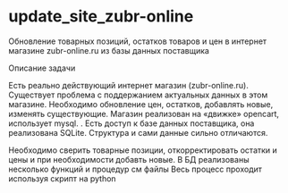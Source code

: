 # update_site_zubr-online
Обновление товарных позиций, остатков товаров и цен в интернет магазине zubr-online.ru из базы данных поставщика

Описание задачи

 Есть реально действующий интернет магазин (zubr-online.ru). Существует проблема с поддержанием актуальных данных в этом магазине. Необходимо обновление цен, остатков, добавлять новые, изменять существующие. Магазин реализован на «движке» opencart, использует mysql. . Есть доступ к базе данных поставщика, она реализована SQLite. Структура и сами данные сильно отличаются. 
 
 Необходимо сверить товарные позиции, откорректировать остатки и цены и при необходимости добавть новые.
 В БД реализованы несколько функций и процедур см файлы
 Весь процесс проходит используя скрипт на python 
